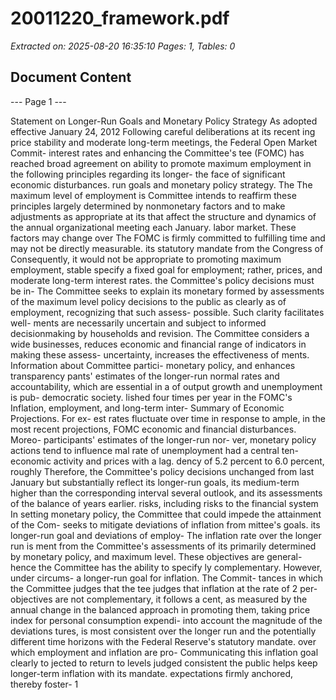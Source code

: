 # 20011220_framework.pdf

*Extracted on: 2025-08-20 16:35:10*
*Pages: 1, Tables: 0*

## Document Content

--- Page 1 ---

Statement on Longer-Run Goals and Monetary Policy Strategy
As adopted effective January 24, 2012
Following careful deliberations at its recent ing price stability and moderate long-term
meetings, the Federal Open Market Commit- interest rates and enhancing the Committee's
tee (FOMC) has reached broad agreement on ability to promote maximum employment in
the following principles regarding its longer- the face of significant economic disturbances.
run goals and monetary policy strategy. The The maximum level of employment is
Committee intends to reaffirm these principles largely determined by nonmonetary factors
and to make adjustments as appropriate at its that affect the structure and dynamics of the
annual organizational meeting each January. labor market. These factors may change over
The FOMC is firmly committed to fulfilling time and may not be directly measurable.
its statutory mandate from the Congress of Consequently, it would not be appropriate to
promoting maximum employment, stable specify a fixed goal for employment; rather,
prices, and moderate long-term interest rates. the Committee's policy decisions must be in-
The Committee seeks to explain its monetary formed by assessments of the maximum level
policy decisions to the public as clearly as of employment, recognizing that such assess-
possible. Such clarity facilitates well- ments are necessarily uncertain and subject to
informed decisionmaking by households and revision. The Committee considers a wide
businesses, reduces economic and financial range of indicators in making these assess-
uncertainty, increases the effectiveness of ments. Information about Committee partici-
monetary policy, and enhances transparency pants' estimates of the longer-run normal rates
and accountability, which are essential in a of output growth and unemployment is pub-
democratic society. lished four times per year in the FOMC's
Inflation, employment, and long-term inter- Summary of Economic Projections. For ex-
est rates fluctuate over time in response to ample, in the most recent projections, FOMC
economic and financial disturbances. Moreo- participants' estimates of the longer-run nor-
ver, monetary policy actions tend to influence mal rate of unemployment had a central ten-
economic activity and prices with a lag. dency of 5.2 percent to 6.0 percent, roughly
Therefore, the Committee's policy decisions unchanged from last January but substantially
reflect its longer-run goals, its medium-term higher than the corresponding interval several
outlook, and its assessments of the balance of years earlier.
risks, including risks to the financial system In setting monetary policy, the Committee
that could impede the attainment of the Com- seeks to mitigate deviations of inflation from
mittee's goals. its longer-run goal and deviations of employ-
The inflation rate over the longer run is ment from the Committee's assessments of its
primarily determined by monetary policy, and maximum level. These objectives are general-
hence the Committee has the ability to specify ly complementary. However, under circums-
a longer-run goal for inflation. The Commit- tances in which the Committee judges that the
tee judges that inflation at the rate of 2 per- objectives are not complementary, it follows a
cent, as measured by the annual change in the balanced approach in promoting them, taking
price index for personal consumption expendi- into account the magnitude of the deviations
tures, is most consistent over the longer run and the potentially different time horizons
with the Federal Reserve's statutory mandate. over which employment and inflation are pro-
Communicating this inflation goal clearly to jected to return to levels judged consistent
the public helps keep longer-term inflation with its mandate.
expectations firmly anchored, thereby foster-
1